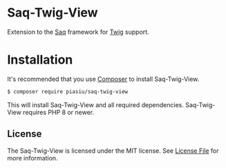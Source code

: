 # Saq-Twig-View

Extension to the [Saq](https://github.com/Piasiu/saq) framework for [Twig](https://github.com/twigphp/Twig) support.

# Installation

It's recommended that you use [Composer](https://getcomposer.org/) to install Saq-Twig-View.
```bash
$ composer require piasiu/saq-twig-view
```
This will install Saq-Twig-View and all required dependencies. Saq-Twig-View requires PHP 8 or newer.

## License

The Saq-Twig-View is licensed under the MIT license. See [License File](LICENSE.md) for more information.

